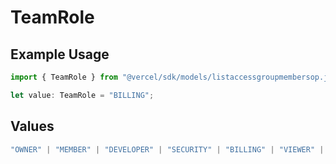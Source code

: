 # TeamRole

## Example Usage

```typescript
import { TeamRole } from "@vercel/sdk/models/listaccessgroupmembersop.js";

let value: TeamRole = "BILLING";
```

## Values

```typescript
"OWNER" | "MEMBER" | "DEVELOPER" | "SECURITY" | "BILLING" | "VIEWER" | "CONTRIBUTOR"
```